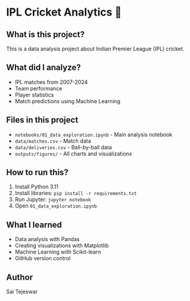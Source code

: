 # IPL Cricket Analytics 🏏

## What is this project?
This is a data analysis project about Indian Premier League (IPL) cricket.

## What did I analyze?
- IPL matches from 2007-2024
- Team performance
- Player statistics
- Match predictions using Machine Learning

## Files in this project
- `notebooks/01_data_exploration.ipynb` - Main analysis notebook
- `data/matches.csv` - Match data
- `data/deliveries.csv` - Ball-by-ball data
- `outputs/figures/` - All charts and visualizations

## How to run this?
1. Install Python 3.11
2. Install libraries: `pip install -r requirements.txt`
3. Run Jupyter: `jupyter notebook`
4. Open `01_data_exploration.ipynb`

## What I learned
- Data analysis with Pandas
- Creating visualizations with Matplotlib
- Machine Learning with Scikit-learn
- GitHub version control

## Author
Sai Tejeswar


